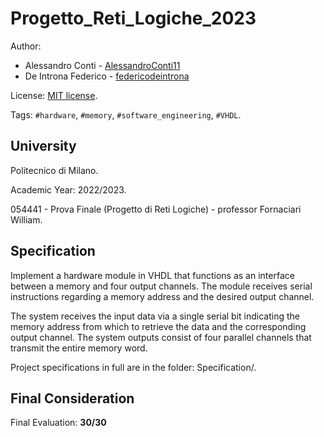 # Progetto_Reti_Logiche_2023


Author: 
- Alessandro Conti - [AlessandroConti11](https://github.com/AlessandroConti11)
- De Introna Federico - [federicodeintrona](https://github.com/federicodeintrona)

License: [MIT license](LICENSE).

Tags: `#hardware`, `#memory`, `#software_engineering`, `#VHDL`.


## University

Politecnico di Milano.

Academic Year: 2022/2023.

054441 - Prova Finale (Progetto di Reti Logiche) - professor Fornaciari William.


## Specification

Implement a hardware module in VHDL that functions as an interface between a memory and four output channels. The module receives serial instructions regarding a memory address and the desired output channel. 

The system receives the input data via a single serial bit indicating the memory address from which to retrieve the data and the corresponding output channel. The system outputs consist of four parallel channels that transmit the entire memory word.

Project specifications in full are in the folder: Specification/.


## Final Consideration

Final Evaluation: **30/30**
